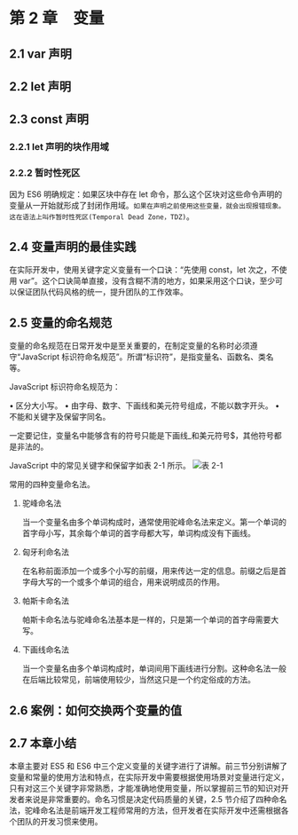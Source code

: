 # 第 2 章　变量

## 2.1 var 声明

## 2.2 let 声明

## 2.3 const 声明

### 2.2.1 let 声明的块作用域

### 2.2.2 暂时性死区

因为 ES6 明确规定：如果区块中存在 let 命令，那么这个区块对这些命令声明的变量从一开始就形成了封闭作用域。`如果在声明之前使用这些变量，就会出现报错现象。这在语法上叫作暂时性死区(Temporal Dead Zone，TDZ)`。

## 2.4 变量声明的最佳实践

在实际开发中，使用关键字定义变量有一个口诀：​“先使用 const，let 次之，不使用 var”​。这个口诀简单直接，没有含糊不清的地方，如果采用这个口诀，至少可以保证团队代码风格的统一，提升团队的工作效率。

## 2.5 变量的命名规范

变量的命名规范在日常开发中是至关重要的，在制定变量的名称时必须遵守“JavaScript 标识符命名规范”​。所谓“标识符”​，是指变量名、函数名、类名等。

JavaScript 标识符命名规范为：

• 区分大小写。
• 由字母、数字、下画线和美元符号组成，不能以数字开头。
• 不能和关键字及保留字同名。

一定要记住，变量名中能够含有的符号只能是下画线\_和美元符号$，其他符号都是非法的。

JavaScript 中的常见关键字和保留字如表 2-1 所示。
![表 2-1](https://read-1305214533.cos.ap-guangzhou.myqcloud.com/45235_36_2.jpg)

常用的四种变量命名法。

1. 驼峰命名法

   当一个变量名由多个单词构成时，通常使用驼峰命名法来定义。第一个单词的首字母小写，其余每个单词的首字母都大写，单词构成没有下画线。

2. 匈牙利命名法

   在名称前面添加一个或多个小写的前缀，用来传达一定的信息。前缀之后是首字母大写的一个或多个单词的组合，用来说明成员的作用。

3. 帕斯卡命名法

   帕斯卡命名法与驼峰命名法基本是一样的，只是第一个单词的首字母需要大写。

4. 下画线命名法

   当一个变量名由多个单词构成时，单词间用下画线进行分割。这种命名法一般在后端比较常见，前端使用较少，当然这只是一个约定俗成的方法。

## 2.6 案例：如何交换两个变量的值

## 2.7 本章小结

本章主要对 ES5 和 ES6 中三个定义变量的关键字进行了讲解。前三节分别讲解了变量和常量的使用方法和特点，在实际开发中需要根据使用场景对变量进行定义，只有对这三个关键字非常熟悉，才能准确地使用变量，所以掌握前三节的知识对开发者来说是非常重要的。命名习惯是决定代码质量的关键，2.5 节介绍了四种命名法，驼峰命名法是前端开发工程师常用的方法，但开发者在实际开发中还需根据各个团队的开发习惯来使用。
